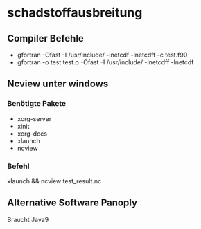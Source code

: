 # schadstoffausbreitung
## Compiler Befehle
 - gfortran -Ofast -I /usr/include/ -lnetcdf -lnetcdff -c test.f90
 - gfortran -o test test.o -Ofast -I /usr/include/ -lnetcdff -lnetcdf
## Ncview unter windows
### Benötigte Pakete
- xorg-server
- xinit
- xorg-docs
- xlaunch
- ncview
### Befehl
xlaunch && ncview test_result.nc


## Alternative Software Panoply
Braucht Java9
